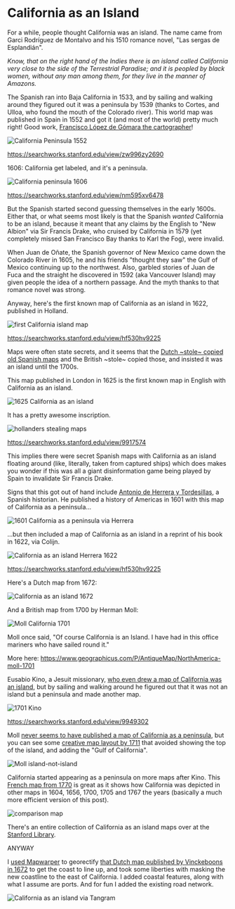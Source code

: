 # California as an Island

For a while, people thought California was an island. The name came from Garci Rodríguez de Montalvo and his 1510 romance novel, "Las sergas de Esplandián". 

_Know, that on the right hand of the Indies there is an island called California very close to the side of the Terrestrial Paradise; and it is peopled by black women, without any man among them, for they live in the manner of Amazons._

The Spanish ran into Baja California in 1533, and by sailing and walking around they figured out it was a peninsula by 1539 (thanks to Cortes, and Ulloa, who found the mouth of the Colorado river). This world map was published in Spain in 1552 and got it (and most of the world) pretty much right! Good work, [Francisco López de Gómara the cartographer](https://searchworks.stanford.edu/view/zw996zy2690)!

![California Peninsula 1552](California%20peninsula%20--%20López%20de%20Gómara%2C%20Francisco%20ca.%201552.png)

https://searchworks.stanford.edu/view/zw996zy2690

1606: California get labeled, and it's a peninsula.

![California peninsula 1606](California%20peninsula%20García%20de%20Céspedes%201606.png)

https://searchworks.stanford.edu/view/nm595xv6478

But the Spanish started second guessing themselves in the early 1600s. Either that, or what seems most likely is that the Spanish _wanted_ California to be an island, because it meant that any claims by the English to "New Albion" via Sir Francis Drake, who cruised by California in 1579 (yet completely missed San Francisco Bay thanks to Karl the Fog), were invalid. 

When Juan de Oñate, the Spanish governor of New Mexico came down the Colorado River in 1605, he and his friends "thought they saw" the Gulf of Mexico continuing up to the northwest. Also, garbled stories of Juan de Fuca and the straight he discovered in 1592 (aka Vancouver Island) may given people the idea of a northern passage. And the myth thanks to that romance novel was strong. 

Anyway, here's the first known map of California as an island in 1622, published in Holland.

![first California island map](1622%20California%20as%20an%20island%20Colijn.png)

https://searchworks.stanford.edu/view/hf530hv9225

Maps were often state secrets, and it seems that the [Dutch ~stole~ copied old Spanish maps](https://searchworks.stanford.edu/view/9917574) and the British ~stole~ copied those, and insisted it was an island until the 1700s. 

This map published in London in 1625 is the first known map in English with California as an island.

![1625 California as an island](1625%20California%20as%20an%20island%20Briggs.png)

It has a pretty awesome inscription.

![hollanders stealing maps](california%20as%20an%20island%20map%20stolen%20by%20hollanders%201625.png)

https://searchworks.stanford.edu/view/9917574

This implies there were secret Spanish maps with California as an island floating around (like, literally, taken from captured ships) which does makes you wonder if this was all a giant disinformation game being played by Spain to invalidate Sir Francis Drake. 

Signs that this got out of hand include [Antonio de Herrera y Tordesillas](https://en.wikipedia.org/wiki/Antonio_de_Herrera_y_Tordesillas), a Spanish historian. He published a history of Americas in 1601 with this map of California as a peninsula...

![1601 California as a peninsula via Herrera](1601%20California%20as%20a%20peninsula%20Herrera.jpg)

...but then included a map of California as an island in a reprint of his book in 1622, via Colijn.

![California as an island Herrera 1622](1622%20California%20as%20an%20Island%20Herrara.png)

https://searchworks.stanford.edu/view/hf530hv9225

Here's a Dutch map from 1672:

![California as an island 1672](https://github.com/burritojustice/california-as-an-island/blob/master/california%20as%20an%20island%201672%20Vinckeboons.png)

And a British map from 1700 by Herman Moll:

![Moll California 1701](California%20Moll%201701.png)

Moll once said, "Of course California is an Island. I have had in this office mariners who have sailed round it."

More here: https://www.geographicus.com/P/AntiqueMap/NorthAmerica-moll-1701

Eusabio Kino, a Jesuit missionary, [who even drew a map of California was an island](https://en.wikipedia.org/wiki/Eusebio_Kino#/media/File:California_or_New_Carolina_Place_of_Apostolic_Works_of_Society_of_Jesus_at_the_Septentrional_America.tif), but by sailing and walking around he figured out that it was not an island but a peninsula and made another map.

![1701 Kino](1701-1720%20California%20as%20a%20peninsula%20Kino.png)

https://searchworks.stanford.edu/view/9949302

Moll [never seems to have published a map of California as a peninsula](https://searchworks.stanford.edu/?f%5Bauthor_person_facet%5D%5B%5D=Moll%2C+Herman%2C+-1732&f%5Bcollection%5D%5B%5D=zb871zd0767&per_page=20&sort=year-asc), but you can see some [creative map layout by 1711](https://searchworks.stanford.edu/view/hj428gg7611) that avoided showing the top of the island, and adding the "Gulf of California".

![Moll island-not-island](1711%20moll%20island-not-island.png)

California started appearing as a peninsula on more maps after Kino. This [French map from 1770](https://searchworks.stanford.edu/view/dw578ct6502) is great as it shows how California was depicted in other maps in 1604, 1656, 1700, 1705 and 1767 the years (basically a much more efficient version of this post).

![comparison map](1770%20French%20comparison%20of%20California%20maps.jpg)

There's an entire collection of California as an island maps over at the [Stanford Library](https://searchworks.stanford.edu/view/zb871zd0767). 

ANYWAY

I [used Mapwarper](https://mapwarper.net/maps/44894) to georectify [that Dutch map published by Vinckeboons in 1672](https://loc.gov/resource/g3291s.mf000074/?r=0.107,0.062,0.954,0.502,0) to get the coast to line up, and took some liberties with masking the new coastline to the east of California. I added coastal features, along with what I assume are ports. And for fun I added the existing road network.

![California as an island via Tangram](california%20as%20an%20island.png)





